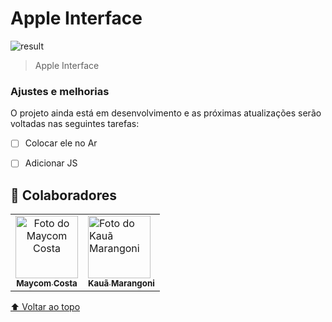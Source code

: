 #  Apple Interface

![result](https://user-images.githubusercontent.com/81838598/124368622-295adf80-dc39-11eb-947a-28df2eb1c918.png)

> Apple Interface

### Ajustes e melhorias

O projeto ainda está em desenvolvimento e as próximas atualizações serão voltadas nas seguintes tarefas:

- [ ] Colocar ele no Ar
- [ ] Adicionar JS


## 🤝 Colaboradores

<table>
    <td align="center">
      <a href="#">
        <img src="https://avatars.githubusercontent.com/u/81838598?v=4" width="100px;" alt="Foto do Maycom Costa"/><br>
        <sub>
          <b>Maycom Costa</b>
        </sub>
      </a>
    </td>
    <td aling="center">
        <a href="#">
        <img src="https://avatars.githubusercontent.com/u/67929579?v=4v=4" width="100px;" alt="Foto do Kauã Marangoni"/><br>
        <sub>
          <b>Kauã Marangoni</b>
        </sub>
      </a>
      </td>
  </tr>
</table>

[⬆ Voltar ao topo](#Apple-Interface)<br>

